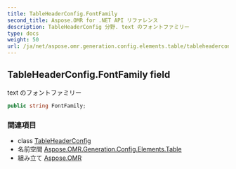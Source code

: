 ```yaml
---
title: TableHeaderConfig.FontFamily
second_title: Aspose.OMR for .NET API リファレンス
description: TableHeaderConfig 分野. text のフォントファミリー
type: docs
weight: 50
url: /ja/net/aspose.omr.generation.config.elements.table/tableheaderconfig/fontfamily/
---
```

## TableHeaderConfig.FontFamily field

text のフォントファミリー

```csharp
public string FontFamily;
```

### 関連項目

* class [TableHeaderConfig](../)
* 名前空間 [Aspose.OMR.Generation.Config.Elements.Table](../../tableheaderconfig/)
* 組み立て [Aspose.OMR](../../../)


